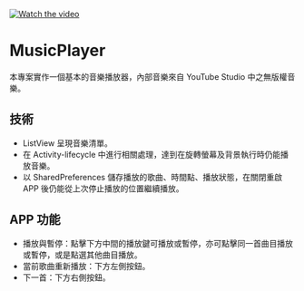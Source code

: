 [![Watch the video](https://img.youtube.com/vi/IeUZ3_C_86s/maxresdefault.jpg)](https://youtu.be/IeUZ3_C_86s)
# MusicPlayer
本專案實作一個基本的音樂播放器，內部音樂來自 YouTube Studio 中之無版權音樂。
## 技術
* ListView 呈現音樂清單。
* 在 Activity-lifecycle 中進行相關處理，達到在旋轉螢幕及背景執行時仍能播放音樂。
* 以 SharedPreferences 儲存播放的歌曲、時間點、播放狀態，在關閉重啟 APP 後仍能從上次停止播放的位置繼續播放。
## APP 功能
* 播放與暫停：點擊下方中間的播放鍵可播放或暫停，亦可點擊同一首曲目播放或暫停，或是點選其他曲目播放。
* 當前歌曲重新播放：下方左側按鈕。
* 下一首：下方右側按鈕。


